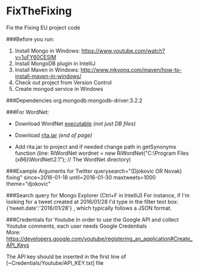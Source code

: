 # FixTheFixing
Fix the Fixing EU project code

###Before you run:
1) Install Mongo in Windows: https://www.youtube.com/watch?v=1uFY60CESlM <br/>
2) Install MongoDB plugin in IntelliJ <br/>
3) Install Maven in Windows: http://www.mkyong.com/maven/how-to-install-maven-in-windows/ <br/>
4) Check out project from Version Control <br/>
5) Create mongod service in Windows <br/>

###Dependencies
org.mongodb:mongodb-driver:3.2.2

###For WordNet:

  - Download WordNet [executable](http://wordnet.princeton.edu/wordnet/download/current-version/) *(not just DB files)*

  - Download [rita.jar](http://www.rednoise.org/rita/download.php) *(end of page)*

  - Add rita.jar to project and if needed change path in getSynonyms function (line: RiWordNet wordnet = new RiWordNet("C:\\Program Files (x86)\\WordNet\\2.1"); // The WordNet directory)

###Example Arguments for Twitter
querysearch="(Djokovic OR Novak) fixing" since=2016-01-18 until=2016-01-30 maxtweets=1000 theme="djokovic"

###Search query for Mongo Explorer (Ctrl+F in IntelliJ)
For instance, if I'm looking for a tweet created at 2016/01/28 I'd type
in the filter text box: {'tweet.date':'2016/01/28'} , which typically follows a JSON format.

###Credentials for Youtube
In order to use the Google API and collect Youtube comments, each user needs Google Credentials  <br/> 
More: <https://developers.google.com/youtube/registering_an_application#Create_API_Keys>

The API key should be inserted in the first line of [~Credentials/Youtube/API_KEY.txt] file

